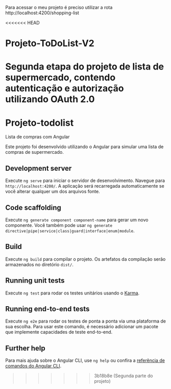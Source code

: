 Para acessar o meu projeto é preciso utilizar a rota http://localhost:4200/shopping-list

<<<<<<< HEAD
# Projeto-ToDoList-V2
Segunda etapa do projeto de lista de supermercado, contendo autenticação e autorização utilizando OAuth 2.0
=======
# Projeto-todolist

Lista de compras com Angular

Este projeto foi desenvolvido utilizando o Angular para simular uma lista de compras de supermercado.

## Development server

Execute `ng serve` para iniciar o servidor de desenvolvimento. Navegue para `http://localhost:4200/`. A aplicação será recarregada automaticamente se você alterar qualquer um dos arquivos fonte.

## Code scaffolding

Execute `ng generate component component-name` para gerar um novo componente. Você também pode usar `ng generate directive|pipe|service|class|guard|interface|enum|module`.

## Build

Execute `ng build` para compilar o projeto. Os artefatos da compilação serão armazenados no diretório `dist/`.

## Running unit tests

Execute `ng test` para rodar os testes unitários usando o [Karma](https://karma-runner.github.io).

## Running end-to-end tests

Execute `ng e2e` para rodar os testes de ponta a ponta via uma plataforma de sua escolha. Para usar este comando, é necessário adicionar um pacote que implemente capacidades de teste end-to-end.

## Further help

Para mais ajuda sobre o Angular CLI, use `ng help` ou confira a [referência de comandos do Angular CLI](https://angular.io/cli).
>>>>>>> 3b18b8e (Segunda parte do projeto)
